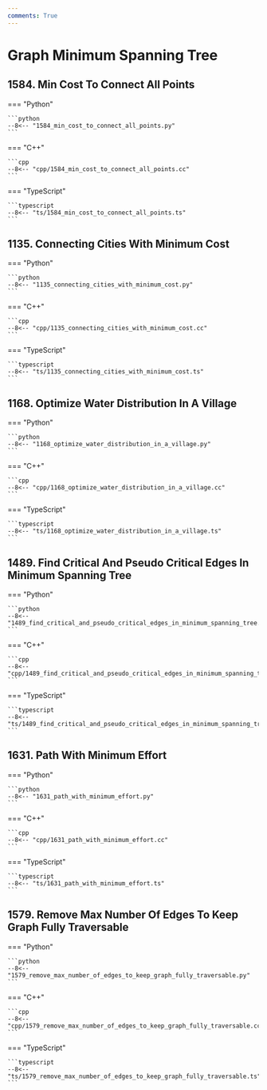 ```yaml
---
comments: True
---
```


# Graph Minimum Spanning Tree

## 1584. Min Cost To Connect All Points

=== "Python"

    ```python
    --8<-- "1584_min_cost_to_connect_all_points.py"
    ```

=== "C++"

    ```cpp
    --8<-- "cpp/1584_min_cost_to_connect_all_points.cc"
    ```

=== "TypeScript"

    ```typescript
    --8<-- "ts/1584_min_cost_to_connect_all_points.ts"
    ```

## 1135. Connecting Cities With Minimum Cost

=== "Python"

    ```python
    --8<-- "1135_connecting_cities_with_minimum_cost.py"
    ```

=== "C++"

    ```cpp
    --8<-- "cpp/1135_connecting_cities_with_minimum_cost.cc"
    ```

=== "TypeScript"

    ```typescript
    --8<-- "ts/1135_connecting_cities_with_minimum_cost.ts"
    ```

## 1168. Optimize Water Distribution In A Village

=== "Python"

    ```python
    --8<-- "1168_optimize_water_distribution_in_a_village.py"
    ```

=== "C++"

    ```cpp
    --8<-- "cpp/1168_optimize_water_distribution_in_a_village.cc"
    ```

=== "TypeScript"

    ```typescript
    --8<-- "ts/1168_optimize_water_distribution_in_a_village.ts"
    ```

## 1489. Find Critical And Pseudo Critical Edges In Minimum Spanning Tree

=== "Python"

    ```python
    --8<-- "1489_find_critical_and_pseudo_critical_edges_in_minimum_spanning_tree.py"
    ```

=== "C++"

    ```cpp
    --8<-- "cpp/1489_find_critical_and_pseudo_critical_edges_in_minimum_spanning_tree.cc"
    ```

=== "TypeScript"

    ```typescript
    --8<-- "ts/1489_find_critical_and_pseudo_critical_edges_in_minimum_spanning_tree.ts"
    ```

## 1631. Path With Minimum Effort

=== "Python"

    ```python
    --8<-- "1631_path_with_minimum_effort.py"
    ```

=== "C++"

    ```cpp
    --8<-- "cpp/1631_path_with_minimum_effort.cc"
    ```

=== "TypeScript"

    ```typescript
    --8<-- "ts/1631_path_with_minimum_effort.ts"
    ```

## 1579. Remove Max Number Of Edges To Keep Graph Fully Traversable

=== "Python"

    ```python
    --8<-- "1579_remove_max_number_of_edges_to_keep_graph_fully_traversable.py"
    ```

=== "C++"

    ```cpp
    --8<-- "cpp/1579_remove_max_number_of_edges_to_keep_graph_fully_traversable.cc"
    ```

=== "TypeScript"

    ```typescript
    --8<-- "ts/1579_remove_max_number_of_edges_to_keep_graph_fully_traversable.ts"
    ```
